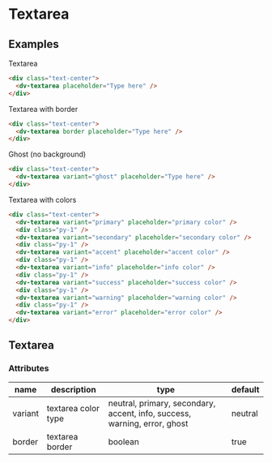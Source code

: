 # Textarea

## Examples

Textarea

```html :::demo
<div class="text-center">
  <dv-textarea placeholder="Type here" />
</div>
```

Textarea with border

```html :::demo
<div class="text-center">
  <dv-textarea border placeholder="Type here" />
</div>
```

Ghost (no background)

```html :::demo
<div class="text-center">
  <dv-textarea variant="ghost" placeholder="Type here" />
</div>
```

Textarea with colors

```html :::demo
<div class="text-center">
  <dv-textarea variant="primary" placeholder="primary color" />
  <div class="py-1" />
  <dv-textarea variant="secondary" placeholder="secondary color" />
  <div class="py-1" />
  <dv-textarea variant="accent" placeholder="accent color" />
  <div class="py-1" />
  <dv-textarea variant="info" placeholder="info color" />
  <div class="py-1" />
  <dv-textarea variant="success" placeholder="success color" />
  <div class="py-1" />
  <dv-textarea variant="warning" placeholder="warning color" />
  <div class="py-1" />
  <dv-textarea variant="error" placeholder="error color" />
</div>
```

## Textarea

### Attributes

| name    | description         | type                                                                      | default |
| ------- | ------------------- | ------------------------------------------------------------------------- | ------- |
| variant | textarea color type | neutral, primary, secondary, accent, info, success, warning, error, ghost | neutral |
| border  | textarea border     | boolean                                                                   | true    |
